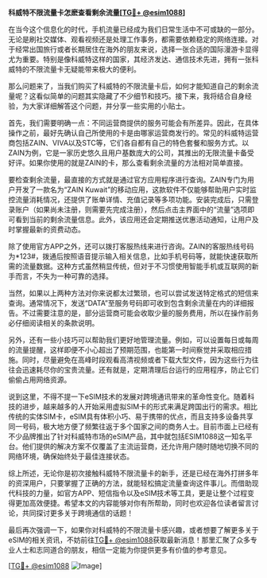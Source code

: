 **科威特不限流量卡怎麽查看剩余流量[[TG💪+ @esim1088](https://t.me/s/esim1088)]**

在当今这个信息化的时代，手机流量已经成为我们日常生活中不可或缺的一部分。无论是刷社交媒体、观看视频还是处理工作事务，都需要依赖稳定的网络连接。对于经常出国旅行或者长期居住在海外的朋友来说，选择一张合适的国际漫游卡显得尤为重要。特别是像科威特这样的国家，其经济发达、通信技术先进，拥有一张科威特的不限流量卡无疑能带来极大的便利。

那么问题来了，当我们购买了科威特的不限流量卡后，如何才能知道自己的剩余流量呢？这看似简单的问题其实隐藏了不少细节和技巧。接下来，我将结合自身经验，为大家详细解答这个问题，并分享一些实用的小贴士。

首先，我们需要明确一点：不同运营商提供的服务可能会有所差异。因此，在具体操作之前，最好先确认自己所使用的卡是由哪家运营商发行的。常见的科威特运营商包括ZAIN、VIVA以及STC等，它们各自都有自己的特色套餐和服务方式。以ZAIN为例，它是一家历史悠久且用户基数庞大的公司，其推出的无限流量卡备受好评。如果你使用的就是ZAIN的卡，那么查看剩余流量的方法相对简单直接。

要检查剩余流量，最直接的方式就是通过官方应用程序进行查询。ZAIN专门为用户开发了一款名为“ZAIN Kuwait”的移动应用，这款软件不仅能够帮助用户实时监控流量消耗情况，还提供了账单详情、充值记录等多项功能。安装完成后，只需登录账户（如果尚未注册，则需要先完成注册），然后点击主界面中的“流量”选项即可看到当前的剩余流量信息。此外，该应用还会定期推送优惠活动通知，让用户及时掌握最新的资费动态。

除了使用官方APP之外，还可以拨打客服热线来进行咨询。ZAIN的客服热线号码为*123#，拨通后按照语音提示输入相关信息，比如手机号码等，就能快速获取所需的流量数据。这种方式虽然稍显传统，但对于不习惯使用智能手机或互联网的新手而言，不失为一种可靠的选择。

当然，如果以上两种方法对你来说都太过繁琐，也可以尝试发送特定格式的短信来查询。通常情况下，发送“DATA”至服务号码即可收到包含剩余流量在内的详细报告。不过需要注意的是，部分运营商可能会收取少量的服务费用，所以在操作前务必仔细阅读相关的条款说明。

另外，还有一些小技巧可以帮助我们更好地管理流量。例如，可以设置每日或每周的流量提醒，这样即便不小心超出了预期范围，也能第一时间察觉并采取相应措施。同时，尽量避免在高峰时段观看高清视频或者下载大型文件，因为这些行为往往会迅速耗尽你的宝贵流量。还有就是，定期清理后台运行的应用程序，防止它们偷偷占用网络资源。

说到这里，不得不提一下eSIM技术的发展对跨境通讯带来的革命性变化。随着科技的进步，越来越多的人开始采用虚拟SIM卡的形式来满足跨国出行的需求。相比传统的实体SIM卡，eSIM具有体积小巧、易于携带的优点，而且支持多设备共享同一号码，极大地方便了频繁往返于多个国家之间的商务人士。目前市面上已经有不少品牌推出了针对科威特市场的eSIM产品，其中就包括ESIM1088这一知名平台。他们提供的解决方案不仅覆盖了主流运营商，还允许用户随时随地切换不同的网络环境，确保始终处于最佳连接状态。

综上所述，无论你是初次接触科威特不限流量卡的新手，还是已经在海外打拼多年的资深用户，只要掌握了正确的方法，就能轻松搞定流量查询这件事儿。而借助现代科技的力量，如官方APP、短信指令以及eSIM技术等工具，更是让整个过程变得更加高效便捷。希望本文的内容能够对你有所帮助，同时也欢迎各位读者留言讨论，共同探讨更多关于跨境通信的话题！

最后再次强调一下，如果你对科威特的不限流量卡感兴趣，或者想要了解更多关于eSIM的相关资讯，不妨前往[TG💪+ @esim1088](https://t.me/s/esim1088)获取最新消息！那里汇聚了众多专业人士和志同道合的朋友，相信一定能为你提供更多有价值的参考意见。

[[TG💪+ @esim1088](https://t.me/s/esim1088) ![Image](https://i.postimg.cc/4NQfJmqS/Snipaste-2025-05-13-00-14-12.png)]